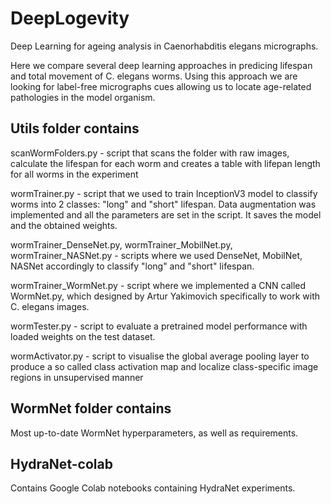 # DeepLogevity
Deep Learning for ageing analysis in Caenorhabditis elegans micrographs.

Here we compare several deep learning approaches in predicing lifespan and total movement of C. elegans worms. Using this approach we are looking for label-free micrographs cues allowing us to locate age-related pathologies in the model organism.

## Utils folder contains

scanWormFolders.py - script that scans the folder with raw images, calculate the lifespan for each worm and creates a table with lifepan length for all worms in the experiment

wormTrainer.py - script that we used to train InceptionV3 model to classify worms into 2 classes: "long" and "short" lifespan. Data augmentation was implemented and all the parameters are set in the script. It saves the model and the obtained weights.

wormTrainer_DenseNet.py, wormTrainer_MobilNet.py, wormTrainer_NASNet.py - scripts where we used DenseNet, MobilNet, NASNet accordingly to classify "long" and "short" lifespan.

wormTrainer_WormNet.py - script where we implemented a CNN called WormNet.py, which designed by Artur Yakimovich specifically to work with C. elegans images.

wormTester.py - script to evaluate a pretrained model performance with loaded weights on the test dataset.

wormActivator.py - script to visualise the global average pooling layer to  produce a so called class activation map and localize class-specific image regions in unsupervised manner

## WormNet folder contains

Most up-to-date WormNet hyperparameters, as well as requirements.

## HydraNet-colab

Contains Google Colab notebooks containing HydraNet experiments.
